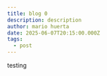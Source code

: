 ```yaml
---
title: blog 0
description: description
author: mario huerta
date: 2025-06-07T20:15:00.000Z
tags:
  - post
---
```

testing
